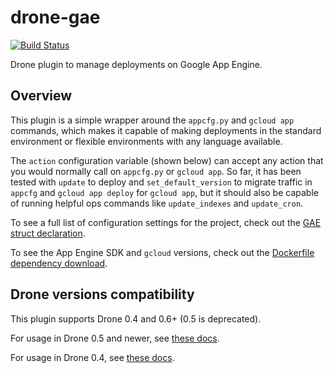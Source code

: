 # drone-gae

[![Build Status](https://cloud.drone.io/api/badges/nytimes/drone-gae/status.svg)](https://cloud.drone.io/nytimes/drone-gae)

Drone plugin to manage deployments on Google App Engine.

## Overview

This plugin is a simple wrapper around the `appcfg.py` and `gcloud app` commands, which makes it capable of making deployments in the standard environment or flexible environments with any language available.

The `action` configuration variable (shown below) can accept any action that you would normally call on `appcfg.py` or `gcloud app`.
So far, it has been tested with `update` to deploy and `set_default_version` to migrate traffic in `appcfg` and `gcloud app deploy` for `gcloud app`, but it should also be capable of running helpful ops commands like `update_indexes` and `update_cron`.

To see a full list of configuration settings for the project, check out the [GAE struct declaration](main.go#L18-L83).

To see the App Engine SDK and `gcloud` versions, check out the [Dockerfile dependency download](Dockerfile#L3-L4).

## Drone versions compatibility

This plugin supports Drone 0.4 and 0.6+ (0.5 is deprecated).

For usage in Drone 0.5 and newer, see [these docs](DOCS.md).

For usage in Drone 0.4, see [these docs](DOCS-4.md).
